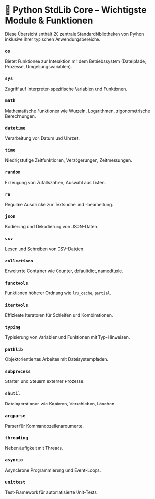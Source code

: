 # 🐍 Python StdLib Core – Wichtigste Module & Funktionen

Diese Übersicht enthält 20 zentrale Standardbibliotheken von Python inklusive ihrer typischen Anwendungsbereiche.

### `os`
Bietet Funktionen zur Interaktion mit dem Betriebssystem (Dateipfade, Prozesse, Umgebungsvariablen).

### `sys`
Zugriff auf Interpreter-spezifische Variablen und Funktionen.

### `math`
Mathematische Funktionen wie Wurzeln, Logarithmen, trigonometrische Berechnungen.

### `datetime`
Verarbeitung von Datum und Uhrzeit.

### `time`
Niedrigstufige Zeitfunktionen, Verzögerungen, Zeitmessungen.

### `random`
Erzeugung von Zufallszahlen, Auswahl aus Listen.

### `re`
Reguläre Ausdrücke zur Textsuche und -bearbeitung.

### `json`
Kodierung und Dekodierung von JSON-Daten.

### `csv`
Lesen und Schreiben von CSV-Dateien.

### `collections`
Erweiterte Container wie Counter, defaultdict, namedtuple.

### `functools`
Funktionen höherer Ordnung wie `lru_cache`, `partial`.

### `itertools`
Effiziente Iteratoren für Schleifen und Kombinationen.

### `typing`
Typisierung von Variablen und Funktionen mit Typ-Hinweisen.

### `pathlib`
Objektorientiertes Arbeiten mit Dateisystempfaden.

### `subprocess`
Starten und Steuern externer Prozesse.

### `shutil`
Dateioperationen wie Kopieren, Verschieben, Löschen.

### `argparse`
Parser für Kommandozeilenargumente.

### `threading`
Nebenläufigkeit mit Threads.

### `asyncio`
Asynchrone Programmierung und Event-Loops.

### `unittest`
Test-Framework für automatisierte Unit-Tests.

